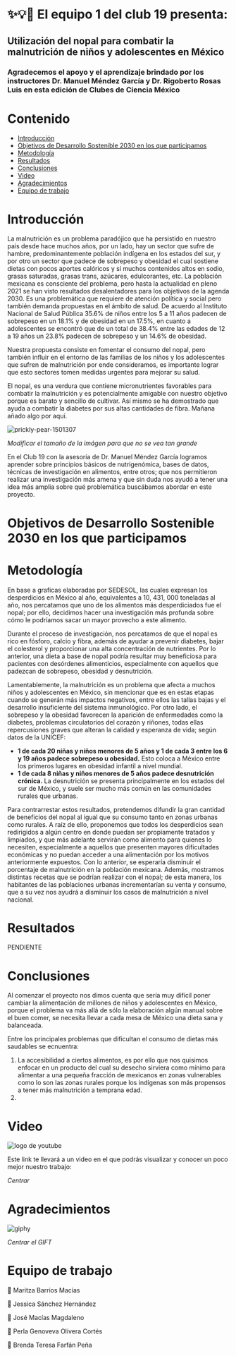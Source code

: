 ✨💡📄 El equipo 1 del club 19 presenta: 
===================
## Utilización del nopal para combatir la malnutrición de niños y adolescentes en México
### Agradecemos el apoyo y el aprendizaje brindado por los instructores Dr. Manuel Méndez García y Dr. Rigoberto Rosas Luis en esta edición de Clubes de Ciencia México 

# Contenido 
- [Introducción](#introducción) 
- [Objetivos de Desarrollo Sostenible 2030 en los que participamos](#objetivos-de-desarrollo-sostenible-2030-en-los-que-participamos) 
- [Metodología](#metodología) 
- [Resultados](#resultados) 
- [Conclusiones](#conclusiones) 
- [Video](#video) 
- [Agradecimientos](#agradecimientos) 
- [Equipo de trabajo](#equipo-de-trabajo) 

# Introducción 

La malnutrición es un problema paradójico que ha persistido en nuestro país desde hace muchos años, por un lado, hay un sector que sufre de hambre, predominantemente población indígena en los estados del sur, y por otro un sector que padece de sobrepeso y obesidad el cual sostiene dietas con pocos aportes calóricos y sí muchos contenidos altos en sodio, grasas saturadas, grasas trans, azúcares, edulcorantes, etc. La población mexicana es consciente del problema, pero hasta la actualidad en pleno 2021 se han visto resultados desalentadores para los objetivos de la agenda 2030. Es una problemática que requiere de atención política y social pero también demanda propuestas en el ámbito de salud. De acuerdo al Instituto Nacional de Salud Pública 35.6% de niños entre los 5 a 11 años padecen de sobrepeso en un 18.1% y de obesidad en un 17.5%, en cuanto a adolescentes se encontró que de un total de 38.4% entre las edades de 12 a 19 años un 23.8% padecen de sobrepeso y un 14.6% de obesidad. 

Nuestra propuesta consiste en fomentar el consumo del nopal, pero también influir en el entorno de las familias de los niños y los adolescentes 	que sufren de malnutrición por ende consideramos, es importante lograr que esto sectores tomen medidas urgentes para mejorar su salud. 

El nopal, es una verdura que contiene micronutrientes favorables para combatir la malnutrición y es potencialmente amigable con nuestro objetivo porque es barato y sencillo de cultivar. Así mismo se ha demostrado que ayuda a combatir la diabetes por sus altas cantidades de fibra. Mañana añado algo por aquí. 

![prickly-pear-1501307](https://user-images.githubusercontent.com/88996378/130276747-b39e8f9a-54c3-42ec-a184-4db3d4200297.jpg)

*Modificar el tamaño de la imágen para que no se vea tan grande* 

En el Club 19 con la asesoría de Dr. Manuel Méndez García logramos aprender sobre principios básicos de nutrigenómica, bases de datos, técnicas de investigación en alimentos, entre otros; que nos permitieron realizar una investigación más amena y que sin duda nos ayudó a tener una idea más amplia sobre qué problemática buscábamos abordar en este proyecto.

# Objetivos de Desarrollo Sostenible 2030 en los que participamos 

# Metodología 

En base a graficas elaboradas por SEDESOL, las cuales expresan los desperdicios en México al año, equivalentes a 10, 431, 000 toneladas al año, nos percatamos que uno de los alimentos más desperdiciados fue el nopal; por ello, decidimos hacer una investigación más profunda sobre cómo le podríamos sacar un mayor provecho a este alimento.

Durante el proceso de investigación, nos percatamos de que el nopal es rico en fósforo, calcio y fibra, además de ayudar a prevenir diabetes, bajar el colesterol y proporcionar una alta concentración de nutrientes. Por lo anterior, una dieta a base de nopal podría resultar muy beneficiosa para pacientes con desórdenes alimenticios, especialmente con aquellos que padezcan de sobrepeso, obesidad y desnutrición.

Lamentablemente, la malnutrición es un problema que afecta a muchos niños y adolescentes en México, sin mencionar que es en estas etapas cuando se generán más impactos negativos, entre ellos las tallas bajas y el desarrollo insuficiente del sistema inmunológico. Por otro lado, el sobrepeso y la obesidad favorecen la aparición de enfermedades como la diabetes, problemas circulatorios del corazón y riñones, todas ellas  repercusiones graves que alteran la calidad y esperanza de vida; según datos de la UNICEF:

- **1 de cada 20 niñas y niños menores de 5 años y 1 de cada 3 entre los 6 y 19 años padece sobrepeso u obesidad.** Esto coloca a México entre los primeros lugares en obesidad infantil a nivel mundial.
- **1 de cada 8 niñas y niños menores de 5 años padece desnutrición crónica.** La desnutrición se presenta principalmente en los estados del sur de México, y suele ser mucho más común en las comunidades rurales que urbanas.

Para contrarrestar estos resultados, pretendemos difundir la gran cantidad de beneficios del nopal al igual que su consumo tanto en zonas urbanas como rurales. A raíz de ello, proponemos que todos los desperdicios sean redirigidos a algún centro en donde puedan ser propiamente tratados y limpiados, y que más adelante servirán como alimento para quienes lo necesiten, especialmente a aquellos que presenten mayores dificultades económicas y no puedan acceder a una alimentación por los motivos anteriormente expuestos. Con lo anterior, se esperaría disminuir el porcentaje de malnutrición en la población mexicana. Además, mostramos distintas recetas que se podrían realizar con el nopal; de esta manera, los habitantes de las poblaciones urbanas incrementarían su venta y consumo, que a su vez nos ayudrá a disminuir los casos de malnutrición a nivel nacional.

# Resultados 

PENDIENTE 

# Conclusiones

Al comenzar el proyecto nos dimos cuenta que sería muy difícil poner cambiar la alimentación de millones de niños y adolescentes en México, porque el problema va más allá de sólo la elaboración algún manual sobre el buen comer, se necesita llevar a cada mesa de México una dieta sana y balanceada.

Entre los principales problemas que dificultan el consumo de dietas más saudables se ecnuentra: 

1. La accesibilidad a ciertos alimentos, es por ello que nos quisimos enfocar en un producto del cual su desecho sirviera como mínimo para alimentar a una pequeña fracción de mexicanos en zonas vulnerables como lo son las zonas rurales porque los indígenas son más propensos a tener más malnutrición a temprana edad. 
2. 

# Video

![logo de youtube](https://user-images.githubusercontent.com/88996378/130279246-03394141-4c7b-4259-bdc7-4deb8cdefe58.gif)

Este link te llevará a un video en el que podrás visualizar y conocer un poco mejor nuestro trabajo: 

*Centrar*

# Agradecimientos 
  
![giphy](https://user-images.githubusercontent.com/88996378/130278138-4d2879d5-a258-46aa-a809-e4aa4e84cee9.gif)

*Centrar el GIFT*

# Equipo de trabajo 

💬 Maritza Barrios Macías

💬 Jessica Sánchez Hernández

💬 José Macías Magdaleno

💬 Perla Genoveva Olivera Cortés

💬 Brenda Teresa Farfán Peña

